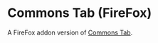 # Commons Tab (FireFox)

A FireFox addon version of [Commons Tab](https://github.com/slaporte/commons-tab).